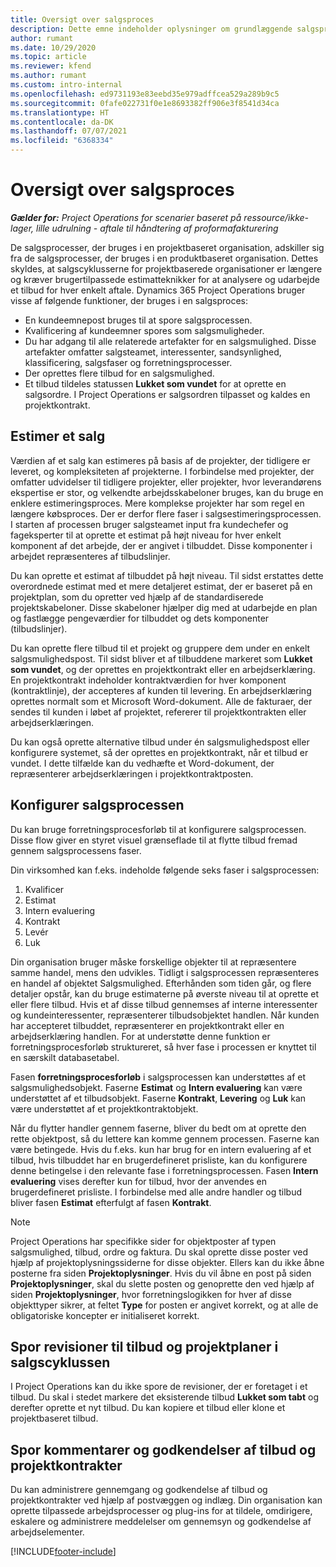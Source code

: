 ```yaml
---
title: Oversigt over salgsproces
description: Dette emne indeholder oplysninger om grundlæggende salgsprocesser.
author: rumant
ms.date: 10/29/2020
ms.topic: article
ms.reviewer: kfend
ms.author: rumant
ms.custom: intro-internal
ms.openlocfilehash: ed9731193e83eebd35e979adffcea529a289b9c5
ms.sourcegitcommit: 0fafe022731f0e1e8693382ff906e3f8541d34ca
ms.translationtype: HT
ms.contentlocale: da-DK
ms.lasthandoff: 07/07/2021
ms.locfileid: "6368334"
---
```

# <a name="sales-process-overview"></a>Oversigt over salgsproces

_**Gælder for:** Project Operations for scenarier baseret på ressource/ikke-lager, lille udrulning - aftale til håndtering af proformafakturering_

De salgsprocesser, der bruges i en projektbaseret organisation, adskiller sig fra de salgsprocesser, der bruges i en produktbaseret organisation. Dettes skyldes, at salgscyklusserne for projektbaserede organisationer er længere og kræver brugertilpassede estimatteknikker for at analysere og udarbejde et tilbud for hver enkelt aftale. Dynamics 365 Project Operations bruger visse af følgende funktioner, der bruges i en salgsproces:

- En kundeemnepost bruges til at spore salgsprocessen.
- Kvalificering af kundeemner spores som salgsmuligheder.
- Du har adgang til alle relaterede artefakter for en salgsmulighed. Disse artefakter omfatter salgsteamet, interessenter, sandsynlighed, klassificering, salgsfaser og forretningsprocesser.
- Der oprettes flere tilbud for en salgsmulighed.
- Et tilbud tildeles statussen **Lukket som vundet** for at oprette en salgsordre. I Project Operations er salgsordren tilpasset og kaldes en projektkontrakt.

## <a name="estimate-a-sale"></a>Estimer et salg
Værdien af et salg kan estimeres på basis af de projekter, der tidligere er leveret, og kompleksiteten af projekterne. I forbindelse med projekter, der omfatter udvidelser til tidligere projekter, eller projekter, hvor leverandørens ekspertise er stor, og velkendte arbejdsskabeloner bruges, kan du bruge en enklere estimeringsproces. Mere komplekse projekter har som regel en længere købsproces. Der er derfor flere faser i salgsestimeringsprocessen. I starten af processen bruger salgsteamet input fra kundechefer og fageksperter til at oprette et estimat på højt niveau for hver enkelt komponent af det arbejde, der er angivet i tilbuddet. Disse komponenter i arbejdet repræsenteres af tilbudslinjer. 

Du kan oprette et estimat af tilbuddet på højt niveau. Til sidst erstattes dette overordnede estimat med et mere detaljeret estimat, der er baseret på en projektplan, som du opretter ved hjælp af de standardiserede projektskabeloner. Disse skabeloner hjælper dig med at udarbejde en plan og fastlægge pengeværdier for tilbuddet og dets komponenter (tilbudslinjer). 

Du kan oprette flere tilbud til et projekt og gruppere dem under en enkelt salgsmulighedspost. Til sidst bliver et af tilbuddene markeret som **Lukket som vundet**, og der oprettes en projektkontrakt eller en arbejdserklæring. En projektkontrakt indeholder kontraktværdien for hver komponent (kontraktlinje), der accepteres af kunden til levering. En arbejdserklæring oprettes normalt som et Microsoft Word-dokument. Alle de fakturaer, der sendes til kunden i løbet af projektet, refererer til projektkontrakten eller arbejdserklæringen.

Du kan også oprette alternative tilbud under én salgsmulighedspost eller konfigurere systemet, så der oprettes en projektkontrakt, når et tilbud er vundet. I dette tilfælde kan du vedhæfte et Word-dokument, der repræsenterer arbejdserklæringen i projektkontraktposten.

## <a name="configure-the-sales-process"></a>Konfigurer salgsprocessen
Du kan bruge forretningsprocesforløb til at konfigurere salgsprocessen. Disse flow giver en styret visuel grænseflade til at flytte tilbud fremad gennem salgsprocessens faser.

Din virksomhed kan f.eks. indeholde følgende seks faser i salgsprocessen:

1. Kvalificer
2. Estimat
3. Intern evaluering
4. Kontrakt
5. Levér
6. Luk
 
Din organisation bruger måske forskellige objekter til at repræsentere samme handel, mens den udvikles. Tidligt i salgsprocessen repræsenteres en handel af objektet Salgsmulighed. Efterhånden som tiden går, og flere detaljer opstår, kan du bruge estimaterne på øverste niveau til at oprette et eller flere tilbud. Hvis et af disse tilbud gennemses af interne interessenter og kundeinteressenter, repræsenterer tilbudsobjektet handlen. Når kunden har accepteret tilbuddet, repræsenterer en projektkontrakt eller en arbejdserklæring handlen. For at understøtte denne funktion er forretningsprocesforløb struktureret, så hver fase i processen er knyttet til en særskilt databasetabel.

Fasen **forretningsprocesforløb** i salgsprocessen kan understøttes af et salgsmulighedsobjekt. Faserne **Estimat** og **Intern evaluering** kan være understøttet af et tilbudsobjekt. Faserne **Kontrakt**, **Levering** og **Luk** kan være understøttet af et projektkontraktobjekt.

Når du flytter handler gennem faserne, bliver du bedt om at oprette den rette objektpost, så du lettere kan komme gennem processen. Faserne kan være betingede. Hvis du f.eks. kun har brug for en intern evaluering af et tilbud, hvis tilbuddet har en brugerdefineret prisliste, kan du konfigurere denne betingelse i den relevante fase i forretningsprocessen. Fasen **Intern evaluering** vises derefter kun for tilbud, hvor der anvendes en brugerdefineret prisliste. I forbindelse med alle andre handler og tilbud bliver fasen **Estimat** efterfulgt af fasen **Kontrakt**.

> [!NOTE]
> Project Operations har specifikke sider for objektposter af typen salgsmulighed, tilbud, ordre og faktura. Du skal oprette disse poster ved hjælp af projektoplysningssiderne for disse objekter. Ellers kan du ikke åbne posterne fra siden **Projektoplysninger**. Hvis du vil åbne en post på siden **Projektoplysninger**, skal du slette posten og genoprette den ved hjælp af siden **Projektoplysninger**, hvor forretningslogikken for hver af disse objekttyper sikrer, at feltet **Type** for posten er angivet korrekt, og at alle de obligatoriske koncepter er initialiseret korrekt.


## <a name="track-revisions-to-quotes-and-project-plans-in-the-sales-cycle"></a>Spor revisioner til tilbud og projektplaner i salgscyklussen
I Project Operations kan du ikke spore de revisioner, der er foretaget i et tilbud. Du skal i stedet markere det eksisterende tilbud **Lukket som tabt** og derefter oprette et nyt tilbud. Du kan kopiere et tilbud eller klone et projektbaseret tilbud.

## <a name="track-comments-and-approvals-of-quotes-and-project-contracts"></a>Spor kommentarer og godkendelser af tilbud og projektkontrakter
Du kan administrere gennemgang og godkendelse af tilbud og projektkontrakter ved hjælp af postvæggen og indlæg. Din organisation kan oprette tilpassede arbejdsprocesser og plug-ins for at tildele, omdirigere, eskalere og administrere meddelelser om gennemsyn og godkendelse af arbejdselementer.


[!INCLUDE[footer-include](../includes/footer-banner.md)]